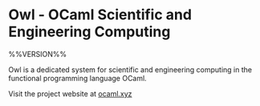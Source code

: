# Owl - OCaml Scientific and Engineering Computing

%%VERSION%%

Owl is a dedicated system for scientific and engineering computing in the
functional programming language OCaml.

Visit the project website at [ocaml.xyz](http://ocaml.xyz)
